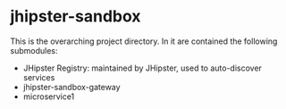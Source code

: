# jhipster-sandbox
This is the overarching project directory.  In it are contained the following submodules:
- JHipster Registry: maintained by JHipster, used to auto-discover services
- jhipster-sandbox-gateway
- microservice1
